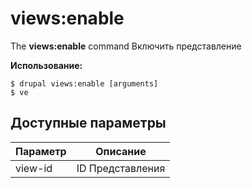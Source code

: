 # views:enable
The **views:enable** command Включить представление

**Использование:**
```
$ drupal views:enable [arguments] 
$ ve  
```

## Доступные параметры
Параметр | Описание
---------|-------------
view-id | ID Представления
